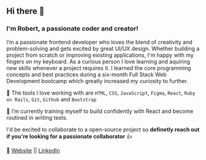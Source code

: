 <!--
**RobertLikesCoding/RobertLikesCoding** is a ✨ _special_ ✨ repository because its `README.md` (this file) appears on your GitHub profile.

Here are some ideas to get you started:

- 🔭 I’m currently working on ...
- 🌱 I’m currently learning ...
- 👯 I’m looking to collaborate on ...
- 🤔 I’m looking for help with ...
- 💬 Ask me about ...
- 📫 How to reach me: ...
- 😄 Pronouns: ...
- ⚡ Fun fact: ...
-->

## Hi there 👋

### I'm Robert, a passionate coder and creator!

I’m a passionate frontend developer who loves the blend of creativity and problem-solving and gets excited by great UI/UX design. Whether building a project from scratch or improving existing applications, I'm happy with my fingers on my keyboard. As a curious person I love learning and aquiring new skills whenever a project requires it. I learned the core programming concepts and best practices during a six-month Full Stack Web Development bootcamp which greatly increased my curiosity to further.

🔭 The tools I love working with are `HTML`, `CSS`, `JavaScript`, `Figma`, `React`, `Ruby on Rails`, `Git`, `Github` and `Bootstrap`

🌱 I’m currently training myself to build confidently with React and become routined in writing tests.

I'd be excited to collaborate to a open-source project so **definetly reach out if you're looking for a passionate collaborator** 👍

🔗 [Website](https://robertlikescoding.github.io/portfolio/) || [LinkedIn](https://www.linkedin.com/in/robertbaufeld/) 


